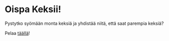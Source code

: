 # Oispa Keksii!
Pystytko syömään monta keksiä ja yhdistää niitä, että saat parempia keksiä?

Pelaa [täällä](https://lekagh.github.io/Oispa-Keksii/)!
